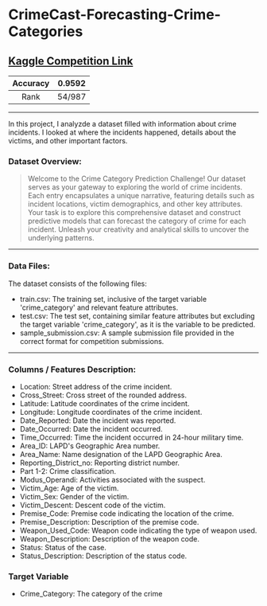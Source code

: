 # CrimeCast-Forecasting-Crime-Categories
[Kaggle Competition Link](https://www.kaggle.com/competitions/crime-cast-forecasting-crime-categories/overview)
---
| Accuracy | 0.9592 |
|:--------:|--------|
| Rank     | 54/987 |

---


In this project, I analyzde a dataset filled with information about crime incidents. I looked at where the incidents happened, details about the victims, and other important factors.

### Dataset Overview:
> Welcome to the Crime Category Prediction Challenge! Our dataset serves as your gateway to exploring the world of crime incidents. Each entry encapsulates a unique narrative, featuring details such as incident locations, victim demographics, and other key attributes. Your task is to explore this comprehensive dataset and construct predictive models that can forecast the category of crime for each incident. Unleash your creativity and analytical skills to uncover the underlying patterns.
----
### Data Files:

The dataset consists of the following files:

- train.csv: The training set, inclusive of the target variable 'crime_category' and relevant feature attributes.
- test.csv: The test set, containing similar feature attributes but excluding the target variable 'crime_category', as it is the variable to be predicted.
- sample_submission.csv: A sample submission file provided in the correct format for competition submissions.
----
### Columns / Features Description:

- Location: Street address of the crime incident.
- Cross_Street: Cross street of the rounded address.
- Latitude: Latitude coordinates of the crime incident.
- Longitude: Longitude coordinates of the crime incident.
- Date_Reported: Date the incident was reported.
- Date_Occurred: Date the incident occurred.
- Time_Occurred: Time the incident occurred in 24-hour military time.
- Area_ID: LAPD's Geographic Area number.
- Area_Name: Name designation of the LAPD Geographic Area.
- Reporting_District_no: Reporting district number.
- Part 1-2: Crime classification.
- Modus_Operandi: Activities associated with the suspect.
- Victim_Age: Age of the victim.
- Victim_Sex: Gender of the victim.
- Victim_Descent: Descent code of the victim.
- Premise_Code: Premise code indicating the location of the crime.
- Premise_Description: Description of the premise code.
- Weapon_Used_Code: Weapon code indicating the type of weapon used.
- Weapon_Description: Description of the weapon code.
- Status: Status of the case.
- Status_Description: Description of the status code.
### Target Variable
- Crime_Category: The category of the crime
